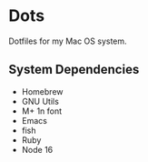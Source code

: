# Dots

Dotfiles for my Mac OS system.

## System Dependencies
- Homebrew
- GNU Utils
- M+ 1n font
- Emacs
- fish
- Ruby
- Node 16
